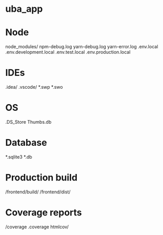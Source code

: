 # uba_app
# Node
node_modules/
npm-debug.log
yarn-debug.log
yarn-error.log
.env.local
.env.development.local
.env.test.local
.env.production.local

# IDEs
.idea/
.vscode/
*.swp
*.swo

# OS
.DS_Store
Thumbs.db

# Database
*.sqlite3
*.db

# Production build
/frontend/build/
/frontend/dist/

# Coverage reports
/coverage
.coverage
htmlcov/
